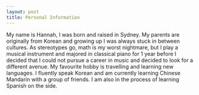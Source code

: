 ```yaml
---
layout: post
title: Personal Information
---
```


My name is Hannah, I was born and raised in Sydney. My parents are originally from Korean and growing up I was always stuck in between cultures. As stereotypes go, math is my worst nightmare, but I play a musical instrument and majored in classical piano for 1 year before I decided that I could not pursue a career in music and decided to look for a different avenue. My favourite hobby is travelling and learning new languages. I fluently speak Korean and am currently learning Chinese Mandarin with a group of friends. I am also in the process of learning Spanish on the side.
